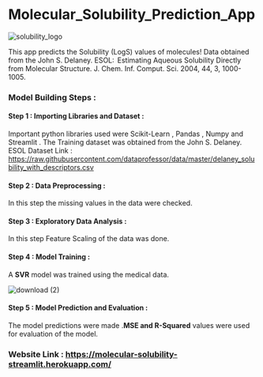 # Molecular_Solubility_Prediction_App

![solubility_logo](https://user-images.githubusercontent.com/44118554/121340010-b6fa2680-c93c-11eb-88d8-46021c06f450.jpg)

This app predicts the Solubility (LogS) values of molecules! Data obtained from the John S. Delaney. ESOL:  Estimating Aqueous Solubility Directly from Molecular Structure. J. Chem. Inf. Comput. Sci. 2004, 44, 3, 1000-1005.

### Model Building Steps :

#### Step 1 : Importing Libraries and Dataset : 

Important python libraries used were Scikit-Learn , Pandas , Numpy  and  Streamlit . The Training dataset was obtained from the John S. Delaney. ESOL
Dataset Link : https://raw.githubusercontent.com/dataprofessor/data/master/delaney_solubility_with_descriptors.csv

#### Step 2 : Data Preprocessing : 

In this step the missing values in the data were checked.

#### Step 3 : Exploratory Data Analysis :

In this step Feature Scaling of the data was done.

#### Step 4 : Model Training :

A **SVR** model was trained using the medical data.

![download (2)](https://user-images.githubusercontent.com/44118554/121341415-43f1af80-c93e-11eb-848a-57d8cde317cb.png)

#### Step 5 : Model Prediction and Evaluation :

The model predictions were made .**MSE and R-Squared** values were used for evaluation of the model.



### Website Link : https://molecular-solubility-streamlit.herokuapp.com/


